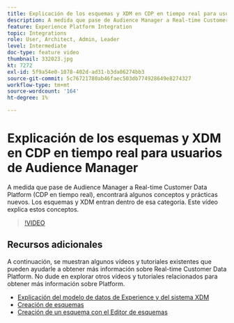 ```yaml
---
title: Explicación de los esquemas y XDM en CDP en tiempo real para usuarios de Audience Manager
description: A medida que pase de Audience Manager a Real-time Customer Data Platform (CDP en tiempo real), encontrará algunos conceptos y prácticas nuevos. Los esquemas y XDM entran dentro de esa categoría. Este vídeo explica estos conceptos.
feature: Experience Platform Integration
topic: Integrations
role: User, Architect, Admin, Leader
level: Intermediate
doc-type: feature video
thumbnail: 332023.jpg
kt: 7272
exl-id: 5f9a54e0-1078-402d-ad31-b3da06274bb3
source-git-commit: 5c76721780ab46faec503db774928649e8274327
workflow-type: tm+mt
source-wordcount: '164'
ht-degree: 1%

---
```


# Explicación de los esquemas y XDM en CDP en tiempo real para usuarios de Audience Manager

A medida que pase de Audience Manager a Real-time Customer Data Platform (CDP en tiempo real), encontrará algunos conceptos y prácticas nuevos. Los esquemas y XDM entran dentro de esa categoría. Este vídeo explica estos conceptos.

>[!VIDEO](https://video.tv.adobe.com/v/332023/?quality=12&learn=on)

## Recursos adicionales

A continuación, se muestran algunos vídeos y tutoriales existentes que pueden ayudarle a obtener más información sobre Real-time Customer Data Platform. No dude en explorar otros vídeos y tutoriales relacionados para obtener más información sobre Platform.

* [Explicación del modelo de datos de Experience y del sistema XDM](https://experienceleague.adobe.com/docs/platform-learn/tutorials/schemas/understanding-the-xdm-system-and-experience-data-model.html)
* [Creación de esquemas](https://experienceleague.adobe.com/docs/platform-learn/tutorials/schemas/create-your-first-schema-with-out-of-the-box-components.html)
* [Creación de un esquema con el Editor de esquemas](https://experienceleague.adobe.com/docs/experience-platform/xdm/tutorials/create-schema-ui.html?lang=en#getting-started)

